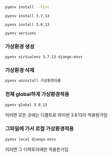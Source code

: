 ```bash
pyenv install --list
```

```
pyenv install 3.7.13
```

```
pyenv install 3.8.13
```


```
pyenv versions
```



### 가상환경 생성
```
pyenv virtualenv 3.7.13 django-envs
```

### 가상환경 삭제
```python
pyenv uninstall 가상환경이름
```


### 전체 global하게 가상환경적용
```bash
pyenv global 3.8.13
```
이러면 모든 곳에는 디폴트로 파이썬 3.8.13이 적용된거임

### 그파일에 가서 로컬 가상환경적용
```bash
pyenv local django-envs
```
이러면 그 디렉토리에만 적용한거임